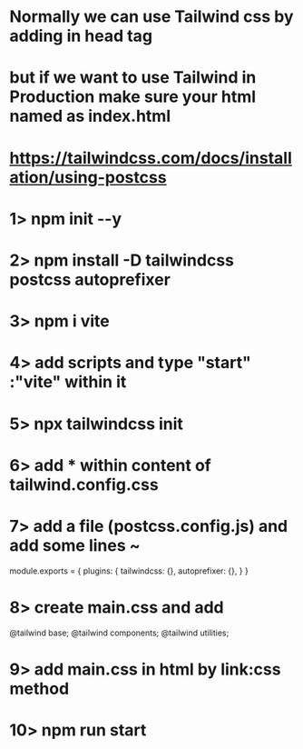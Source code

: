 # Normally we can use Tailwind css by adding <script src="https://cdn.tailwindcss.com"></script> in head tag
# but if we want to use Tailwind in Production make sure your html named as index.html
# https://tailwindcss.com/docs/installation/using-postcss
# 1>    npm init --y
# 2>  npm install -D tailwindcss postcss autoprefixer
# 3>    npm i vite
# 4>    add scripts and type "start" :"vite" within it
# 5>    npx tailwindcss init
# 6>   add * within content of tailwind.config.css
# 7>   add a file (postcss.config.js) and add some lines ~
module.exports = {
    plugins: {
      tailwindcss: {},
      autoprefixer: {},
    }
  }
# 8>     create main.css and add 
@tailwind base;
@tailwind components;
@tailwind utilities;
      
# 9>    add main.css in html by link:css method     




# 10>    npm run start
